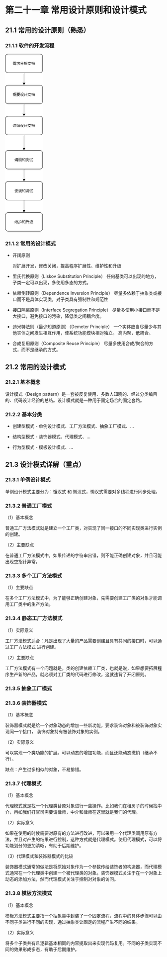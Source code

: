 # 第二十一章 常用设计原则和设计模式

## 21.1 常用的设计原则（熟悉）

### 21.1.1 软件的开发流程

![开发流程](../images/常用设计模式-软件开发流程.png)

### 21.1.2 常用的设计模式

- 开闭原则
  
  对扩展开发，修改关闭，提高程序扩展性、维护性和升级
  
- 里氏代换原则（Liskov Substitution Principle）
  任何基类可以出现的地方，子类一定可以出现，多使用多态的方式。
  
- 依赖倒转原则（Dependence Inversion Principle）
  尽量多依赖于抽象类或接口而不是具体实现类，对子类具有强制性和规范性
  
- 接口隔离原则（Interface Segregation Principle）
  尽量多使用小接口而不是大接口，避免接口的污染，降低类之间耦合度。

- 迪米特法则（最少知道原则）（Demeter Principle）
  一个实体应当尽量少与其他实体之间发生相互作用，使系统功能模块相对独立。
  高内聚，低耦合。

- 合成复用原则（Composite Reuse Principle）
  尽量多使用合成/聚合的方式，而不是继承的方式。
  
## 21.2 常用的设计模式
### 21.2.1 基本概念
设计模式（Design pattern）是一套被反复使用、多数人知晓的、经过分类编目的、代码设计经验的总结。设计模式就是一种用于固定场合的固定套路。
  
### 21.2.2 基本分类

- 创建型模式 - 单例设计模式、工厂方法模式、抽象工厂模式、...

- 结构型模式 - 装饰器模式、代理模式、...

- 行为型模式 - 模板设计模式、...
  
## 21.3 设计模式详解（重点）
### 21.3.1 单例设计模式
单例设计模式主要分为：饿汉式 和 懒汉式，懒汉式需要对多线程进行同步处理。
  
### 21.3.2 普通工厂模式
（1）基本概念
  
  普通工厂方法模式就是建立一个工厂类，对实现了同一接口的不同实现类进行实例的创建。
 
（2）主要缺点
  
  在普通工厂方法模式中，如果传递的字符串出错，则不能正确创建对象，并且可能出现空指针异常。
  
### 21.3.3 多个工厂方法模式
 （1）主要缺点
 
  在多个工厂方法模式中，为了能够正确创建对象，先需要创建工厂类的对象才能调用工厂类中的生产方法。

### 21.3.4 静态工厂方法模式
  （1）实际意义
  
  工厂方法模式适合：凡是出现了大量的产品需要创建且具有共同的接口时，可以通过工厂方法模式
  进行创建。
  
  （2）主要缺点
  
  工厂方法模式有一个问题就是，类的创建依赖工厂类，也就是说，如果想要拓展程序生产新的产品，就必须对工厂类的代码进行修改，这就违背了开闭原则。
  
### 21.3.5 抽象工厂模式

### 21.3.6 装饰器模式
 （1）基本概念
  
  装饰器模式就是给一个对象动态的增加一些新功能，要求装饰对象和被装饰对象实现同一个接口，
  装饰对象持有被装饰对象的实例。

 （2）实际意义
  
  可以实现一个类功能的扩展。可以动态的增加功能，而且还能动态撤销（继承不行）。
  
  缺点：产生过多相似的对象，不易排错。
### 21.3.7 代理模式
 （1）基本概念
 
  代理模式就是找一个代理类替原对象进行一些操作。比如我们在租房子的时候找中介，再如我们打官司需要请律师，中介和律师在这里就是我们的代理。

 （2）实际意义
  
  如果在使用的时候需要对原有的方法进行改进，可以采用一个代理类调用原有方法，并且对产生的结果进行控制，这种方式就是代理模式。使用代理模式，可以将功能划分的更加清晰，有助于后期维护。
  
 （3）代理模式和装饰器模式的比较
 
 装饰器模式通常的做法是将原始对象作为一个参数传给装饰者的构造器，而代理模式通常在一个代理类中创建一个被代理类的对象。装饰器模式关注于在一个对象上动态的添加方法，然而代理模式关注于控制对对象的访问。
### 21.3.8 模板方法模式
 （1）基本概念
 
 模板方法模式主要指一个抽象类中封装了一个固定流程，流程中的具体步骤可以由不同子类进行不同的实现，通过抽象类让固定的流程产生不同的结果。

 （2）实际意义
 
  将多个子类共有且逻辑基本相同的内容提取出来实现代码复用。不同的子类实现不同的效果形成多态，有助于后期维护。
  
  

